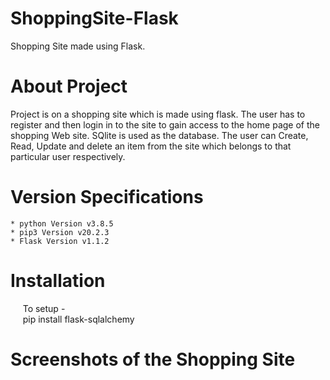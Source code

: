 # ShoppingSite-Flask
Shopping Site made using Flask. 

# About Project
Project is on a shopping site which is made using flask. The user has to register and then login in to the site to gain access to the home page of the shopping Web site. SQlite is used as the database. The user can Create, Read, Update and delete an item from the site which belongs to that particular user respectively.  
    
# Version Specifications
    * python Version v3.8.5
    * pip3 Version v20.2.3
    * Flask Version v1.1.2
    
# Installation
&nbsp;&nbsp;&nbsp;&nbsp;&nbsp;To setup - 
<br />
&nbsp;&nbsp;&nbsp;&nbsp; pip install flask-sqlalchemy <br/>


# Screenshots of the Shopping Site
   
    